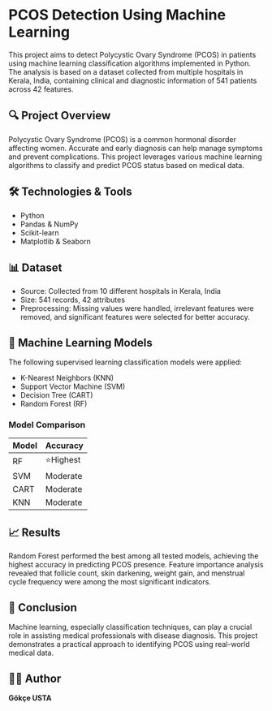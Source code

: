 # PCOS Detection Using Machine Learning
This project aims to detect Polycystic Ovary Syndrome (PCOS) in patients using machine learning classification algorithms implemented in Python. The analysis is based on a dataset collected from multiple hospitals in Kerala, India, containing clinical and diagnostic information of 541 patients across 42 features.

## 🔍 Project Overview
Polycystic Ovary Syndrome (PCOS) is a common hormonal disorder affecting women. Accurate and early diagnosis can help manage symptoms and prevent complications. This project leverages various machine learning algorithms to classify and predict PCOS status based on medical data.

## 🛠️ Technologies & Tools
- Python
- Pandas & NumPy
- Scikit-learn
- Matplotlib & Seaborn

## 📊 Dataset
- Source: Collected from 10 different hospitals in Kerala, India
- Size: 541 records, 42 attributes
- Preprocessing: Missing values were handled, irrelevant features were removed, and significant features were selected for better accuracy.

## 🧪 Machine Learning Models
The following supervised learning classification models were applied:

- K-Nearest Neighbors (KNN)
- Support Vector Machine (SVM)
- Decision Tree (CART)
- Random Forest (RF)
  
### Model Comparison
| Model       | Accuracy |
|-------------|----------|
| RF          |⭐Highest |
| SVM         | Moderate |
| CART        | Moderate |
| KNN         | Moderate |

## 📈 Results
Random Forest performed the best among all tested models, achieving the highest accuracy in predicting PCOS presence. Feature importance analysis revealed that follicle count, skin darkening, weight gain, and menstrual cycle frequency were among the most significant indicators.

## 📌 Conclusion
Machine learning, especially classification techniques, can play a crucial role in assisting medical professionals with disease diagnosis. This project demonstrates a practical approach to identifying PCOS using real-world medical data.

## 👩‍💻 Author
**Gökçe USTA**  
